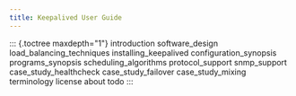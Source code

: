 ```yaml
---
title: Keepalived User Guide
---
```


::: {.toctree maxdepth="1"}
introduction software_design load_balancing_techniques installing_keepalived configuration_synopsis programs_synopsis scheduling_algorithms protocol_support snmp_support case_study_healthcheck case_study_failover case_study_mixing terminology license about todo
:::
